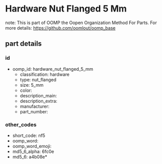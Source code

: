 # Hardware Nut Flanged 5 Mm  

note: This is part of OOMP the Oopen Organization Method For Parts. For more details: https://github.com/oomlout/oomp_base

##  part details





### id
* oomp_id: hardware_nut_flanged_5_mm
  * classification: hardware
  * type: nut_flanged
  * size: 5_mm
  * color: 
  * description_main: 
  * description_extra: 
  * manufacturer: 
  * part_number: 

### other_codes
* short_code: nf5
* oomp_word: 
* oomp_word_emoji: 
* md5_6_alpha: 6fc0e
* md5_6: a4b08e* 